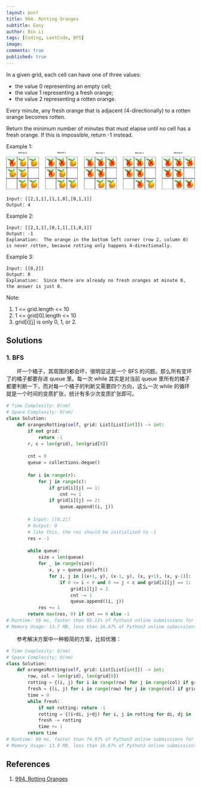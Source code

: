 ```yaml
---
layout: post
title: 994. Rotting Oranges
subtitle: Easy
author: Bin Li
tags: [Coding, LeetCode, BFS]
image: 
comments: true
published: true
---
```

In a given grid, each cell can have one of three values:

* the value 0 representing an empty cell;
* the value 1 representing a fresh orange;
* the value 2 representing a rotten orange.

Every minute, any fresh orange that is adjacent (4-directionally) to a rotten orange becomes rotten.

Return the minimum number of minutes that must elapse until no cell has a fresh orange.  If this is impossible, return -1 instead.

 

Example 1:
![](/img/media/15700065312491.jpg)

```
Input: [[2,1,1],[1,1,0],[0,1,1]]
Output: 4
```
Example 2:
```
Input: [[2,1,1],[0,1,1],[1,0,1]]
Output: -1
Explanation:  The orange in the bottom left corner (row 2, column 0) is never rotten, because rotting only happens 4-directionally.
```
Example 3:
```
Input: [[0,2]]
Output: 0
Explanation:  Since there are already no fresh oranges at minute 0, the answer is just 0.
```

Note:

1. 1 <= grid.length <= 10
2. 1 <= grid[0].length <= 10
3. grid[i][j] is only 0, 1, or 2.


## Solutions
### 1. BFS
　　坏一个橘子，其周围的都会坏，很明显这是一个 BFS 的问题。那么所有变坏了的橘子都要存进 queue 里。每一次 while 其实是对当前 queue 里所有的橘子都要判断一下，而对每一个橘子的判断又需要四个方向，这么一次 while 的循环就是一个时间的变质扩张，统计有多少次变质扩张即可。


```python
# Time Complexity: O(nm)
# Space Complexity: O(nm)
class Solution:
    def orangesRotting(self, grid: List[List[int]]) -> int:
        if not grid:
            return -1
        r, c = len(grid), len(grid[0])
        
        cnt = 0
        queue = collections.deque()
        
        for i in range(r):
            for j in range(c):
                if grid[i][j] == 1:
                    cnt += 1
                if grid[i][j] == 2:
                    queue.append((i, j))
        
        # Input: [[0,2]]
        # Output: 0
        # like this, the res should be initialized to -1
        res = -1
        
        while queue:
            size = len(queue)
            for _ in range(size):
                x, y = queue.popleft()
                for i, j in [(x+1, y), (x-1, y), (x, y+1), (x, y-1)]:
                    if 0 <= i < r and 0 <= j < c and grid[i][j] == 1:
                        grid[i][j] = 2
                        cnt -= 1
                        queue.append((i, j))
            res += 1
        return max(res, 0) if cnt == 0 else -1
# Runtime: 56 ms, faster than 92.11% of Python3 online submissions for Rotting Oranges.
# Memory Usage: 13.7 MB, less than 16.67% of Python3 online submissions for Rotting Oranges.
```

　　参考解决方案中一种极简的方案，比较优雅：

```python
# Time Complexity: O(nm)
# Space Complexity: O(nm)
class Solution:
    def orangesRotting(self, grid: List[List[int]]) -> int:
        row, col = len(grid), len(grid[0])
        rotting = {(i, j) for i in range(row) for j in range(col) if grid[i][j] == 2}
        fresh = {(i, j) for i in range(row) for j in range(col) if grid[i][j] == 1}
        time = 0
        while fresh:
            if not rotting: return -1
            rotting = {(i+di, j+dj) for i, j in rotting for di, dj in [(0, 1), (1, 0), (0, -1), (-1, 0)] if (i+di, j+dj) in fresh}
            fresh -= rotting
            time += 1
        return time
# Runtime: 60 ms, faster than 74.97% of Python3 online submissions for Rotting Oranges.
# Memory Usage: 13.9 MB, less than 16.67% of Python3 online submissions for Rotting Oranges.
```
## References
1. [994. Rotting Oranges](https://leetcode.com/problems/rotting-oranges/solution/)